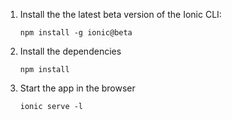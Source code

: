 1. Install the the latest beta version of the Ionic CLI:
    ```
    npm install -g ionic@beta
   ```
  
2. Install the dependencies
    ```
    npm install
    ```
    
3. Start the app in the browser
    ```
    ionic serve -l
    ```

    
